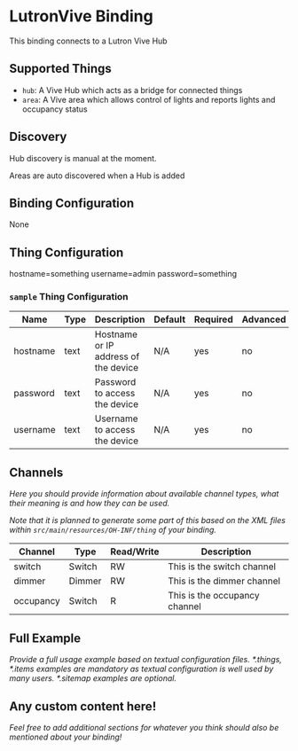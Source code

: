# LutronVive Binding

This binding connects to a Lutron Vive Hub

## Supported Things


- `hub`: A Vive Hub which acts as a bridge for connected things
- `area`: A Vive area which allows control of lights and reports lights and occupancy status

## Discovery

Hub discovery is manual at the moment.

Areas are auto discovered when a Hub is added

## Binding Configuration

None

## Thing Configuration

hostname=something
username=admin
password=something

### `sample` Thing Configuration

| Name            | Type    | Description                           | Default | Required | Advanced |
|-----------------|---------|---------------------------------------|---------|----------|----------|
| hostname        | text    | Hostname or IP address of the device  | N/A     | yes      | no       |
| password        | text    | Password to access the device         | N/A     | yes      | no       |
| username        | text    | Username to access the device         | N/A     | yes      | no       |

## Channels

_Here you should provide information about available channel types, what their meaning is and how they can be used._

_Note that it is planned to generate some part of this based on the XML files within ```src/main/resources/OH-INF/thing``` of your binding._

| Channel | Type   | Read/Write | Description                 |
|---------|--------|------------|-----------------------------|
| switch | Switch | RW         | This is the switch channel |
| dimmer | Dimmer | RW         | This is the dimmer channel |
| occupancy | Switch | R         | This is the occupancy channel |

## Full Example

_Provide a full usage example based on textual configuration files._
_*.things, *.items examples are mandatory as textual configuration is well used by many users._
_*.sitemap examples are optional._

## Any custom content here!

_Feel free to add additional sections for whatever you think should also be mentioned about your binding!_
